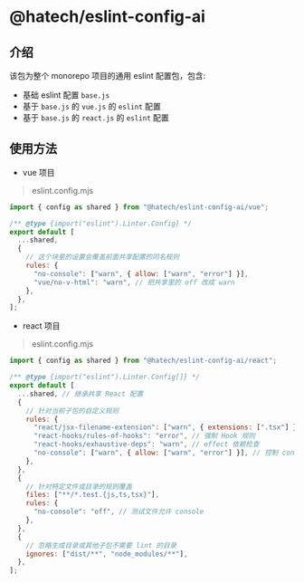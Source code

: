 # @hatech/eslint-config-ai

## 介绍

该包为整个 monorepo 项目的通用 eslint 配置包，包含:

- 基础 eslint 配置 `base.js`
- 基于 `base.js` 的 `vue.js` 的 `eslint` 配置
- 基于 `base.js` 的 `react.js` 的 `eslint` 配置

## 使用方法

- vue 项目

> eslint.config.mjs

```js
import { config as shared } from "@hatech/eslint-config-ai/vue";

/** @type {import("eslint").Linter.Config} */
export default [
  ...shared,
  {
    // 这个块里的设置会覆盖前面共享配置的同名规则
    rules: {
      "no-console": ["warn", { allow: ["warn", "error"] }],
      "vue/no-v-html": "warn", // 把共享里的 off 改成 warn
    },
  },
];
```

- react 项目

> eslint.config.mjs

```js
import { config as shared } from "@hatech/eslint-config-ai/react";

/** @type {import("eslint").Linter.Config[]} */
export default [
  ...shared, // 继承共享 React 配置
  {
    // 针对当前子包的自定义规则
    rules: {
      "react/jsx-filename-extension": ["warn", { extensions: [".tsx"] }], // 强制 JSX 使用 TSX
      "react-hooks/rules-of-hooks": "error", // 强制 Hook 规则
      "react-hooks/exhaustive-deps": "warn", // effect 依赖检查
      "no-console": ["warn", { allow: ["warn", "error"] }], // 控制 console
    },
  },
  {
    // 针对特定文件或目录的规则覆盖
    files: ["**/*.test.{js,ts,tsx}"],
    rules: {
      "no-console": "off", // 测试文件允许 console
    },
  },
  {
    // 忽略生成目录或其他子包不需要 lint 的目录
    ignores: ["dist/**", "node_modules/**"],
  },
];
```
